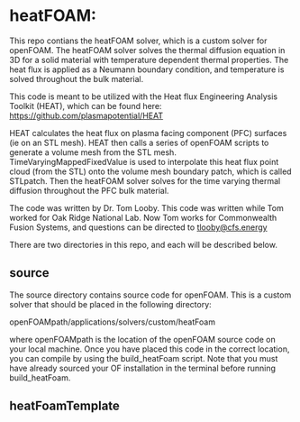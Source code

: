 # heatFOAM:
This repo contians the heatFOAM solver, which is a custom solver for openFOAM.  The heatFOAM solver solves the thermal diffusion equation in 3D for a solid material with temperature dependent thermal properties.  The heat flux is applied as a Neumann boundary condition, and temperature is solved throughout the bulk material.

This code is meant to be utilized with the Heat flux Engineering Analysis Toolkit (HEAT), which can be found here: https://github.com/plasmapotential/HEAT

HEAT calculates the heat flux on plasma facing component (PFC) surfaces (ie on an STL mesh).  HEAT then calls a series of openFOAM scripts to generate a volume mesh from the STL mesh.  TimeVaryingMappedFixedValue is used to interpolate this heat flux point cloud (from the STL) onto the volume mesh boundary patch, which is called STLpatch.  Then the heatFOAM solver solves for the time varying thermal diffusion throughout the PFC bulk material.

The code was written by Dr. Tom Looby.  This code was written while Tom worked for Oak Ridge National Lab.  Now Tom works for Commonwealth Fusion Systems, and questions can be directed to tlooby@cfs.energy

There are two directories in this repo, and each will be described below.

## source
The source directory contains source code for openFOAM.  This is a custom solver that should be placed in the following directory:

openFOAMpath/applications/solvers/custom/heatFoam

where openFOAMpath is the location of the openFOAM source code on your local machine.  Once you have placed this code in the correct location, you can compile by using the build_heatFoam script.  Note that you must have already sourced your OF installation in the terminal before running build_heatFoam.

## heatFoamTemplate
